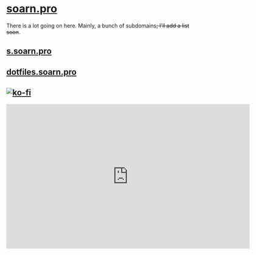 <head>
<!-- Embed stuffs with open:graphs -->
    <meta content="soarn.pro" property="og:title" />
    <meta content="soarn.pro" property="og:description" />
    <meta content="https://soarn.pro/icons/favicon-194x194.png" property="og:image" />
    <link type="application/json+oembed" href="https://soarn.pro/embed.json" />
    <meta name="theme-color" content="#157878" />
    <meta property="fb:app_id" content="804473663656626" />
    <meta property="og:url" content="https://soarn.pro" />
    <meta property="og:type" content="website" />
    <meta property="og:image:alt" content="soarn.pro logo" />
</head>

# [soarn.pro](soarn.pro)

There is a lot going on here.  Mainly, a bunch of subdomains~~, I'll add a list soon~~.

## [s.soarn.pro](s.soarn.pro)

## [dotfiles.soarn.pro](dotfiles.soarn.pro)

## [![ko-fi](https://www.ko-fi.com/img/githubbutton_sm.svg)](https://ko-fi.com/A0A5XEJE)

<iframe src="https://open.spotify.com/embed/playlist/7J0GcRLzNmcoCtOKFhKoz8" align="middle" width="640" height="380" frameborder="0" allowtransparency="true" allow="encrypted-media"></iframe>
